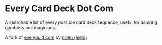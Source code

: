 # Every Card Deck Dot Com
A searchable list of every possible card deck sequence, useful for aspiring gamblers and magicians.

A fork of [everyuuid.com](https://everyuuid.com) by [nolen (eieio)](https://github.com/nolenroyalty/every-uuid)
